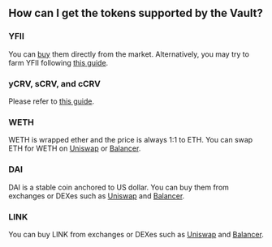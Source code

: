 ## How can I get the tokens supported by the Vault?

### YFII

You can [buy](trading-yfii.md) them directly from the market. Alternatively, you may try to farm YFII following [this guide](yield-farming.md).

### yCRV, sCRV, and cCRV

Please refer to [this guide](using-crv.md).

### WETH

WETH is wrapped ether and the price is always 1:1 to ETH. You can swap ETH for WETH on [Uniswap](https://app.uniswap.org/#/swap) or [Balancer](https://balancer.exchange/#/swap).

### DAI

DAI is a stable coin anchored to US dollar. You can buy them from exchanges or DEXes such as [Uniswap](https://app.uniswap.org/#/swap) and [Balancer](https://balancer.exchange/#/swap).

### LINK

You can buy LINK from exchanges or DEXes such as [Uniswap](https://app.uniswap.org/#/swap) and [Balancer](https://balancer.exchange/#/swap).